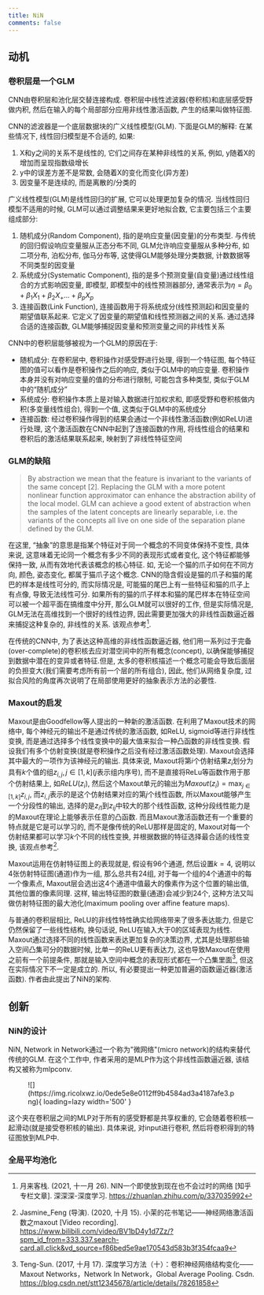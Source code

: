 ```yaml
---
title: NiN
comments: false
---
```


## 动机

### 卷积层是一个GLM

CNN由卷积层和池化层交替连接构成. 卷积层中线性滤波器(卷积核)和底层感受野做内积, 然后在输入的每个局部部分应用非线性激活函数, 产生的结果叫做特征图.

CNN的滤波器是一个底层数据块的广义线性模型(GLM). 下面是GLM的解释: 在某些情况下, 线性回归模型是不合适的, 如果:
1. X和y之间的关系不是线性的, 它们之间存在某种非线性的关系, 例如, y随着X的增加而呈现指数级增长
2. y中的误差方差不是常数, 会随着X的变化而变化(异方差)
3. 因变量不是连续的, 而是离散的/分类的

广义线性模型(GLM)是线性回归的扩展, 它可以处理更加复杂的情况. 当线性回归模型不适用的时候, GLM可以通过调整结果来更好地拟合数, 它主要包括三个主要组成部分:
1. 随机成分(Random Component), 指的是响应变量(因变量)的分布类型. 与传统的回归假设响应变量服从正态分布不同, GLM允许响应变量服从多种分布, 如二项分布, 泊松分布, 伽马分布等, 这使得GLM能够处理分类数据, 计数数据等不同类型的因变量
2. 系统成分(Systematic Component), 指的是多个预测变量(自变量)通过线性组合的方式影响因变量, 即模型, 即模型中的线性预测器部分, 通常表示为$\eta=\beta_0+\beta_1X_1+\beta_2X_+...+\beta_pX_p$
3. 连接函数(Link Function), 连接函数用于将系统成分(线性预测起)和因变量的期望值联系起来. 它定义了因变量的期望值和线性预测器之间的关系. 通过选择合适的连接函数, GLM能够捕捉因变量和预测变量之间的非线性关系

CNN中的卷积层能够被视为一个GLM的原因在于:

- 随机成分: 在卷积层中, 卷积操作对感受野进行处理, 得到一个特征图, 每个特征图的值可以看作是卷积操作之后的响应, 类似于GLM中的响应变量. 卷积操作本身并没有对响应变量的值的分布进行限制, 可能包含多种类型, 类似于GLM中的“随机成分”
- 系统成分: 卷积操作本质上是对输入数据进行加权求和, 即感受野和卷积核做内积(多变量线性组合), 得到一个值, 这类似于GLM中的系统成分
- 连接函数: 经过卷积操作得到的结果会通过一个非线性激活函数(例如ReLU)进行处理, 这个激活函数在CNN中起到了连接函数的作用, 将线性组合的结果和卷积后的激活结果联系起来, 映射到了非线性特征空间

### GLM的缺陷

> By abstraction we mean that the feature is invariant to the variants of the same concept [2]. Replacing the GLM with a more potent nonlinear function approximator can enhance the abstraction ability of the local model. GLM can achieve a good extent of abstraction when the samples of the latent concepts are linearly separable, i.e. the variants of the concepts all live on one side of the separation plane defined by the GLM.

在这里, “抽象”的意思是指某个特征对于同一个概念的不同变体保持不变性, 具体来说, 这意味着无论同一个概念有多少不同的表现形式或者变化, 这个特征都能够保持一致, 从而有效地代表该概念的核心特征. 如, 无论一个猫的爪子如何在不同方向, 颜色, 姿态变化, 都属于猫爪子这个概念. CNN的隐含假设是猫的爪子和猫的尾巴的样本是线性可分的, 而实际情况是, 可能猫的尾巴上有一些特征和猫的爪子上有点像, 导致无法线性可分. 如果所有的猫的爪子样本和猫的尾巴样本在特征空间可以被一个超平面在搞维度中分开, 那么GLM就可以很好的工作, 但是实际情况是, GLM无法在高维找到一个很好的线性边界, 因此需要更加强大的非线性函数逼近器来捕捉这种复杂的, 非线性的关系. 该观点参考[^2].

在传统的CNN中, 为了表达这种高维的非线性函数逼近器, 他们用一系列过于完备(over-complete)的卷积核去应对潜空间中的所有概念(concept), 以确保能够捕捉到数据中潜在的变异或者特征.但是, 太多的卷积核描述一个概念可能会导致后面层的负担变大(我们需要考虑所有前一个层的所有组合), 因此, 他们从网络复杂度, 过拟合风险的角度再次说明了在局部使用更好的抽象表示方法的必要性.

### Maxout的启发

Maxout是由Goodfellow等人提出的一种新的激活函数. 在利用了Maxout技术的网络中, 每个神经元的输出不是通过传统的激活函数, 如ReLU, sigmoid等进行非线性变换, 而是通过选择多个线性变换中的最大值来拟合一种凸函数的非线性变换. 假设我们有多个仿射变换(就是卷积操作之后没有经过激活函数处理). Maxout会选择其中最大的一项作为该神经元的输出. 具体来说, Maxout将第$i$个仿射结果$z_i$划分为具有$k$个值的组$z_{i, j}, j\in[1, k]$($j$表示组内序号), 而不是直接将ReLu等函数作用于那个仿射结果上, 如$ReLU(z_i)$, 然后这个Maxout单元的输出为$Maxout(z_i)=\max_{j\in [1, k]}z_{i, j}$, 而$z_{i, j}$表示的是这个仿射结果对应的第$j$个线性函数, 所以Maxout能够产生一个分段性的输出, 选择的是$z_{i1}$到$z_{ij}$中较大的那个线性函数, 这种分段线性能力是的Maxout在理论上能够表示任意的凸函数. 而且Maxout激活函数还有一个重要的特点就是它是可以学习的, 而不是像传统的ReLU那样是固定的, Maxout对每一个仿射结果都可以学习$k$个不同的线性变换, 并根据数据的特征选择最合适的线性变换, 该观点参考[^3].

Maxout运用在仿射特征图上的表现就是, 假设有$96$个通道, 然后设置$k=4$, 说明以$4$张仿射特征图(通道)作为一组, 那么总共有$24$组, 对于每一个组的$4$个通道中的每一个像素点, Maxout层会选出这$4$个通道中值最大的像素作为这个位置的输出值, 其他位置的像素同理. 这样, 输出特征图的数量(通道)会减少到$24$个, 这种方法又叫做仿射特征图的最大池化(maximum pooling over affine feature maps).

与普通的卷积层相比, ReLU的非线性特性确实给网络带来了很多表达能力, 但是它仍然保留了一些线性结构, 换句话说, ReLU在输入大于$0$的区域表现为线性. Maxout通过选择不同的线性函数来表达更加复杂的决策边界, 尤其是处理那些输入空间凸集可分的数据时候, 比单一的ReLU更有表达力, 这也导致Maxout在使用之前有一个前提条件, 那就是输入空间中概念的表现形式都在一个凸集里面[^4], 但这在实际情况下不一定是成立的. 所以, 有必要提出一种更加普遍的函数逼近器(激活函数). 作者由此提出了NiN的架构.

## 创新

### NiN的设计

NiN, Network in Network通过一个称为"微网络"(micro network)的结构来替代传统的GLM. 在这个工作中, 作者采用的是MLP作为这个非线性函数逼近器, 该结构又被称为mlpconv.

<figure markdown='1'>
  ![](https://img.ricolxwz.io/0ede5e8e0112ff9b4584ad3a4187afe3.png){ loading=lazy width='500' }
</figure>

这个夹在卷积层之间的MLP对于所有的感受野都是共享权重的, 它会随着卷积核一起滑动(就是接受卷积核的输出). 具体来说, 对input进行卷积, 然后将卷积得到的特征图放到MLP中.

### 全局平均池化

[^1]: Lin, M., Chen, Q., & Yan, S. (2014). Network In network (No. arXiv:1312.4400). arXiv. https://doi.org/10.48550/arXiv.1312.4400
[^2]: 月来客栈. (2021, 十一月 26). NIN一个即使放到现在也不会过时的网络 [知乎专栏文章]. 深深深-深度学习. https://zhuanlan.zhihu.com/p/337035992
[^3]: Jasmine_Feng (导演). (2020, 十月 15). 小茉的花书笔记——神经网络激活函数之maxout [Video recording]. https://www.bilibili.com/video/BV1bD4y1d7Zz/?spm_id_from=333.337.search-card.all.click&vd_source=f86bed5e9ae170543d583b3f354fcaa9
[^4]: Teng-Sun. (2017, 十月 17). 深度学习方法（十）：卷积神经网络结构变化——Maxout Networks，Network In Network，Global Average Pooling. Csdn. https://blog.csdn.net/stt12345678/article/details/78261858
